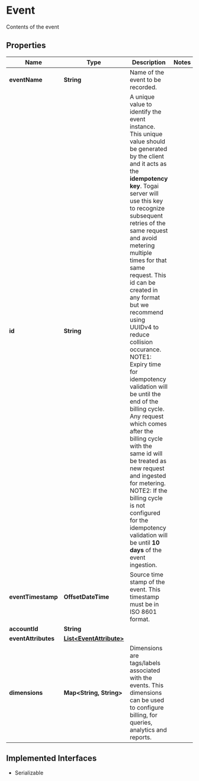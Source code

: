

# Event

Contents of the event

## Properties

| Name | Type | Description | Notes |
|------------ | ------------- | ------------- | -------------|
|**eventName** | **String** | Name of the event to be recorded. |  |
|**id** | **String** | A unique value to identify the event instance. This unique value should be generated by the client and it acts as the **idempotency key**. Togai server will use this key to recognize subsequent retries of the same request and avoid metering multiple times for that same request. This id can be created in any format but we recommend using UUIDv4 to reduce collision occurance.    NOTE1: Expiry time for idempotency validation will be until the end of the billing cycle. Any request which comes after the billing cycle with the same id will be treated as new request and ingested for metering.   NOTE2: If the billing cycle is not configured for the idempotency validation will be until **10 days** of the event ingestion. |  |
|**eventTimestamp** | **OffsetDateTime** | Source time stamp of the event. This timestamp must be in ISO 8601 format. |  |
|**accountId** | **String** |  |  |
|**eventAttributes** | [**List&lt;EventAttribute&gt;**](EventAttribute.md) |  |  |
|**dimensions** | **Map&lt;String, String&gt;** | Dimensions are tags/labels associated with the events. This dimensions can be used to configure billing, for queries, analytics and reports. |  |


## Implemented Interfaces

* Serializable


